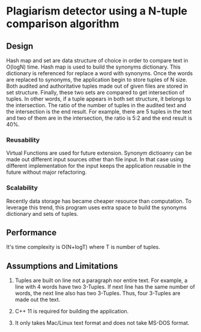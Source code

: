 # Plagiarism detector using a N-tuple comparison algorithm

## Design

 Hash map and set are data structure of choice in order to compare text in O(logN) time. Hash map is used to build the synonyms dictionary. This dictionary is referenced for replace a word with synonyms. Once the words are replaced to synonyms, the application begin to store tuples of N size. Both audited and authoritative tuples made out of given files are stored in set structure. 
Finally, these two sets are compared to get intersection of tuples. In other words, if a tuple appears in both set structure, it belongs to the intersection. The ratio of the number of tuples in the audited text and the intersection is the end result. For example, there are 5 tuples in the text and two of them are in the intersection, the ratio is 5:2 and the end result is 40%.

### Reusability

Virtual Functions are used for future extension. Synonym dictioanry can be made out different input sources other than file input. In that case using different implementation for the input keeps the application reusable in the future without major refactoring. 

### Scalability

Recently data storage has became cheaper resource than computation. To leverage this trend, this program uses extra space to build the synonyms dictionary and sets of tuples. 

## Performance
It's time complexity is O(N+logT) where T is number of tuples.

## Assumptions and Limitations
1. Tuples are built on line not a paragraph nor entire text. For example, a line with 4 words have two 3-Tuples. If next line has the same number of words, the next line also has two 3-Tuples. Thus, four 3-Tuples are made out the text.

2. C++ 11 is required for building the application.

3. It only takes Mac/Linux text format and does not take MS-DOS format.
